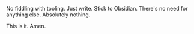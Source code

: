 No fiddling with tooling. Just write.
Stick to Obsidian. There's no need for anything else.
Absolutely nothing.

This is it. Amen.

